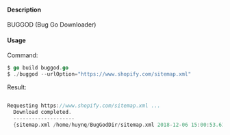 #### Description
BUGGOD (Bug Go Downloader)

#### Usage
Command:
```go
$ go build buggod.go
$ ./buggod --urlOption="https://www.shopify.com/sitemap.xml"
```
Result:
```go

Requesting https://www.shopify.com/sitemap.xml ...
  Download completed.
  --------------------
  {sitemap.xml /home/huynq/BugGodDir/sitemap.xml 2018-12-06 15:00:53.612344971 +0700 +07 -rw-r--r-- 330677}

```